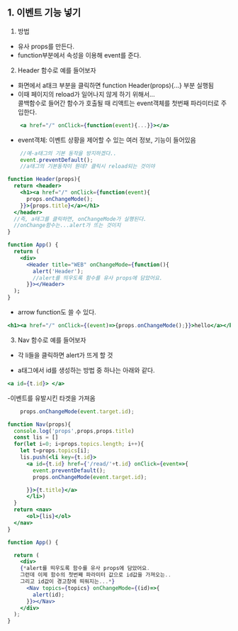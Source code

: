## 1. 이벤트 기능 넣기
1. 방법   
- 유사 props를 만든다.   
- function부분에서 속성을 이용해 event를 준다.   

2. Header 함수로 예를 들어보자   
- 화면에서 a태크 부분을 클릭하면 function Header(props){...} 부분 실행됨    
- 이때 페이지의 reload가 일어나지 않게 하기 위해서...   
  콜백함수로 들어간 함수가 호출될 때 리액트는 event객체를 첫번째 파라미터로 주입한다.   
```jsx
    <a href="/" onClick={function(event){...}}></a>
```
- event객체: 이벤트 상황을 제어할 수 있는 여러 정보, 기능이 들어있음   
```jsx
    //예-a태그의 기본 동작을 방지하겠다..
    event.preventDefault();
    //a태그의 기본동작이 뭔데? 클릭시 reload되는 것이야
```

```jsx
function Header(props){
  return <header>
    <h1><a href="/" onClick={function(event){
      props.onChangeMode(); 
    }}>{props.title}</a></h1>
  </header>
  //즉, a태그를 클릭하면, onChangeMode가 실행된다.
  //onChange함수는...alert가 뜨는 것이지
}

function App() {
  return (
    <div>
      <Header title="WEB" onChangeMode={function(){
        alert('Header');
        //alert를 띄우도록 함수를 유사 props에 담았어요.
      }}></Header>
  );
}
```

* arrow function도 쓸 수 있다.   
```jsx
<h1><a href="/" onClick={(event)=>{props.onChangeMode();}}>hello</a></h1>
```

3. Nav 함수로 예를 들어보자     
- 각 li들을 클릭하면 alert가 뜨게 할 것   

- a태그에서 id를 생성하는 방법 중 하나는 아래와 같다.   
```jsx
<a id={t.id}> </a>
```

-이벤트를 유발시킨 타겟을 가져옴   
```jsx
    props.onChangeMode(event.target.id);
```

```jsx
function Nav(props){
  console.log('props',props,props.title)
  const lis = []
  for(let i=0; i<props.topics.length; i++){
    let t=props.topics[i];
    lis.push(<li key={t.id}>
      <a id={t.id} href={'/read/'+t.id} onClick={event=>{
        event.preventDefault();
        props.onChangeMode(event.target.id);

      }}>{t.title}</a>
      </li>)
  }
  return <nav>
      <ol>{lis}</ol>
  </nav>
}

function App() {

  return (
    <div>
    {*alert를 띄우도록 함수를 유사 props에 담았어요.
    그런데 이제 함수의 첫번째 파라미터 값으로 id값을 가져오는..
    그리고 id값이 경고창에 띄워지는...*}
      <Nav topics={topics} onChangeMode={(id)=>{
        alert(id);
      }}></Nav>
    </div>
  );
}
```
